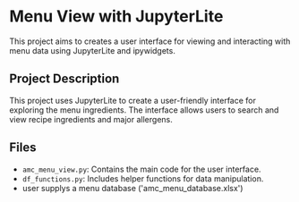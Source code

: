 # Menu View with JupyterLite

This project aims to creates a user interface for viewing and interacting with menu data using JupyterLite and ipywidgets.

## Project Description

This project uses JupyterLite to create a user-friendly interface for exploring the menu ingredients. The interface allows users to search and view recipe ingredients and major allergens.

## Files

- `amc_menu_view.py`: Contains the main code for the user interface.
- `df_functions.py`: Includes helper functions for data manipulation.
- user supplys a menu database ('amc_menu_database.xlsx')
